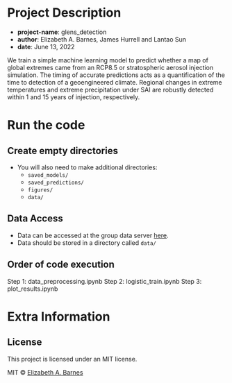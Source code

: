 # Project Description
* __project-name__: glens_detection
* __author__: Elizabeth A. Barnes, James Hurrell and Lantao Sun
* __date__: June 13, 2022

We train a simple machine learning model to predict whether a map of global extremes came from an RCP8.5 or stratospheric aerosol injection simulation. The timing of accurate predictions acts as a quantification of the time to detection of a geoengineered climate. Regional changes in extreme temperatures and extreme precipitation under SAI are robustly detected within 1 and 15 years of injection, respectively.


# Run the code

## Create empty directories
* You will also need to make additional directories:
    * ```saved_models/```
    * ```saved_predictions/```
    * ```figures/```    
    * ```data/```


## Data Access
* Data can be accessed at the group data server [here](https://eabarnes-data.atmos.colostate.edu/projects/actm-sai-csu/glens_detection/). 
* Data should be stored in a directory called ```data/```

## Order of code execution
Step 1: data_preprocessing.ipynb
Step 2: logistic_train.ipynb
Step 3: plot_results.ipynb


# Extra Information

## License
This project is licensed under an MIT license.

MIT © [Elizabeth A. Barnes](https://github.com/eabarnes1010)